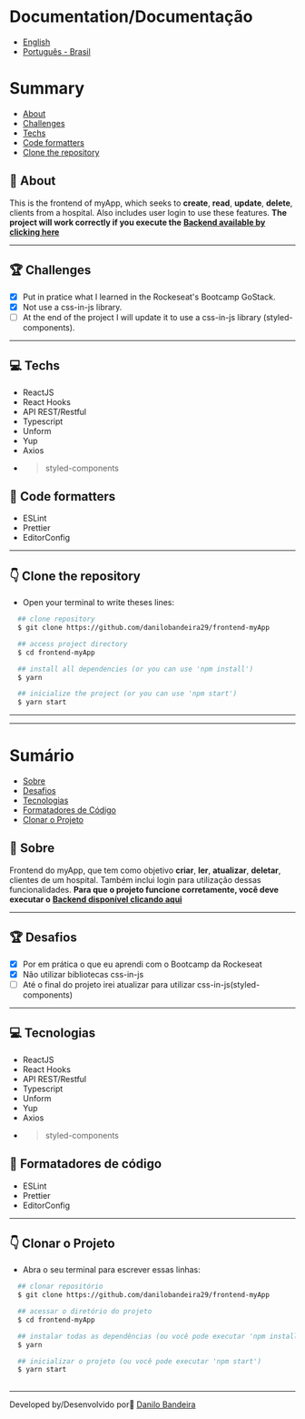 # Documentation/Documentação
- [English](#-Summary)
- [Português - Brasil](#-Sumário)

# Summary
- [About](#-About)
- [Challenges](#-Challenges)
- [Techs](#-Techs)
- [Code formatters](#-Code-formatters)
- [Clone the repository](#Clone-the-repository)


## 📝 About
This is the frontend of myApp, which seeks to **create**, **read**, **update**, **delete**,
clients from a hospital. Also includes user login to use these features.
**The project will work correctly if you execute the** [**Backend available by clicking here**](https://github.com/danilobandeira29/backend-myApp)

---

## 🏆 Challenges
- [x] Put in pratice what I learned in the Rockeseat's Bootcamp GoStack.
- [x] Not use a css-in-js library.
- [ ] At the end of the project I will update it to use a css-in-js library (styled-components).

---

## 💻 Techs
- ReactJS
- React Hooks
- API REST/Restful
- Typescript
- Unform
- Yup
- Axios
- > styled-components

## 💅 Code formatters
- ESLint
- Prettier
- EditorConfig

---

## 👇 Clone the repository
- Open your terminal to write theses lines:
```bash
  ## clone repository
  $ git clone https://github.com/danilobandeira29/frontend-myApp

  ## access project directory
  $ cd frontend-myApp

  ## install all dependencies (or you can use 'npm install')
  $ yarn

  ## inicialize the project (or you can use 'npm start')
  $ yarn start
```

---
---

# Sumário
- [Sobre](#-Sobre)
- [Desafios](#-Desafios)
- [Tecnologias](#-Tecnologias)
- [Formatadores de Código](#-Formatadores-de-Código)
- [Clonar o Projeto](#Clonar-o-Projeto)


## 📝 Sobre
Frontend do myApp, que tem como objetivo **criar**, **ler**, **atualizar**, **deletar**,
clientes de um hospital. Também inclui login para utilização dessas funcionalidades.
**Para que o projeto funcione corretamente, você deve executar o**
[**Backend disponível clicando aqui**](https://github.com/danilobandeira29/backend-myApp)

---

## 🏆 Desafios
- [x] Por em prática o que eu aprendi com o Bootcamp da Rockeseat
- [x] Não utilizar bibliotecas css-in-js
- [ ] Até o final do projeto irei atualizar para utilizar css-in-js(styled-components)

---

## 💻 Tecnologias
- ReactJS
- React Hooks
- API REST/Restful
- Typescript
- Unform
- Yup
- Axios
- > styled-components

## 💅 Formatadores de código
- ESLint
- Prettier
- EditorConfig

---

## 👇 Clonar o Projeto
- Abra o seu terminal para escrever essas linhas:
```bash
  ## clonar repositório
  $ git clone https://github.com/danilobandeira29/frontend-myApp

  ## acessar o diretório do projeto
  $ cd frontend-myApp

  ## instalar todas as dependências (ou você pode executar 'npm install')
  $ yarn

  ## inicializar o projeto (ou você pode executar 'npm start')
  $ yarn start
```

##


---

Developed by/Desenvolvido por👻
[Danilo Bandeira](https://www.linkedin.com/in/danilo-bandeira-4411851a4/)

